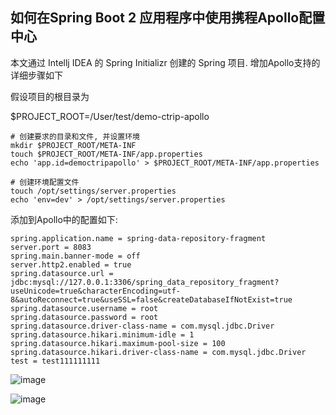 ## 如何在Spring Boot 2 应用程序中使用携程Apollo配置中心

本文通过 Intellj IDEA 的 Spring Initializr 创建的 Spring 项目. 增加Apollo支持的详细步骤如下

假设项目的根目录为 

$PROJECT_ROOT=/User/test/demo-ctrip-apollo


```
# 创建要求的目录和文件, 并设置环境
mkdir $PROJECT_ROOT/META-INF
touch $PROJECT_ROOT/META-INF/app.properties
echo 'app.id=democtripapollo' > $PROJECT_ROOT/META-INF/app.properties

# 创建环境配置文件
touch /opt/settings/server.properties
echo 'env=dev' > /opt/settings/server.properties
```

添加到Apollo中的配置如下:

```
spring.application.name = spring-data-repository-fragment
server.port = 8083
spring.main.banner-mode = off
server.http2.enabled = true
spring.datasource.url = jdbc:mysql://127.0.0.1:3306/spring_data_repository_fragment?useUnicode=true&characterEncoding=utf-8&autoReconnect=true&useSSL=false&createDatabaseIfNotExist=true
spring.datasource.username = root
spring.datasource.password = root
spring.datasource.driver-class-name = com.mysql.jdbc.Driver
spring.datasource.hikari.minimum-idle = 1
spring.datasource.hikari.maximum-pool-size = 100
spring.datasource.hikari.driver-class-name = com.mysql.jdbc.Driver
test = test111111111
```
![image](https://user-images.githubusercontent.com/725190/42687949-118055bc-86cd-11e8-8a52-97ca01a4c629.png)

![image](https://user-images.githubusercontent.com/725190/42687901-ed36a2f6-86cc-11e8-8aab-bbca1279fee5.png)

